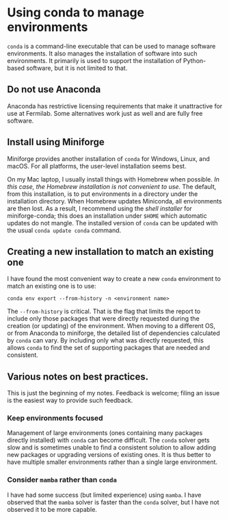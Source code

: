 # Using conda to manage environments

`conda` is a command-line executable that can be used to manage software environments.
It also manages the installation of software into such environments.
It primarily is used to support the installation of Python-based software, but it is not limited to that.

## Do not use Anaconda

Anaconda has restrictive licensing requirements that make it unattractive for use at Fermilab.
Some alternatives work just as well and are fully free software.

## Install using Miniforge

Miniforge provides another installation of `conda` for Windows, Linux, and macOS.
For all platforms, the user-level installation seems best.

On my Mac laptop, I usually install things with Homebrew when possible.
*In this case, the Homebrew installation is not convenient to use.*
The default, from this installation, is to put environments in a directory under the installation directory.
When Homebrew updates Miniconda, all environments are then lost.
As a result, I recommend using the *shell installer* for miniforge-conda; this does an installation under `$HOME` which automatic updates do not mangle. The installed version of `conda` can be updated with the usual `conda update conda` command.

## Creating a new installation to match an existing one

I have found the most convenient way to create a new `conda` environment to match an existing one is to use:

    conda env export --from-history -n <environment name>

The `--from-history` is critical.
That is the flag that limits the report to include only those packages that were directly requested during the creation (or updating) of the environment.
When moving to a different OS, or from Anaconda to miniforge, the detailed list of dependencies calculated by `conda` can vary.
By including only what was directly requested, this allows `conda` to find the set of supporting packages that are needed and consistent.

## Various notes on best practices.

This is just the beginning of my notes. Feedback is welcome; filing an issue is the easiest way to provide such feedback.

### Keep environments focused

Management of large environments (ones containing many packages directly installed) with `conda` can become difficult.
The `conda` solver gets slow and is sometimes unable to find a consistent solution to allow adding new packages or upgrading versions of existing ones.
It is thus better to have multiple smaller environments rather than a single large environment.

### Consider `mamba` rather than `conda`

I have had some success (but limited experience) using `mamba`.
I have observed that the `mamba` solver is faster than the `conda` solver, but I have not observed it to be more capable.
